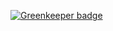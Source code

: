 
[![Greenkeeper badge](https://badges.greenkeeper.io/chamathsilva/testEndPoint.svg)](https://greenkeeper.io/)
